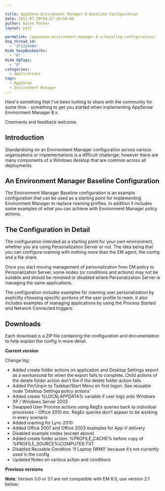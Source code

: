```yaml
---

title: AppSense Environment Manager 8 Baseline Configuration
date: 2011-07-29T00:27:16+10:00
author: Aaron Parker
layout: post

permalink: /appsense-environment-manager-8-x-baseline-configuration/
dsq_thread_id:
  - "371314404"
Hide SexyBookmarks:
  - "0"
Hide OgTags:
  - "0"
categories:
  - Applications
tags:
  - AppSense
  - Environment Manager
---
```

Here's something that I've been looking to share with the community for some time - something to get you started when implementing AppSense Environment Manager 8.x.

Comments and feedback welcome.

## Introduction

Standardising on an Environment Manager configuration across various organisations or implementations is a difficult challenge; however there are many components of a Windows desktop that are common across all deployments.

## An Environment Manager Baseline Configuration

The Environment Manager Baseline configuration is an example configuration that can be used as a starting point for implementing Environment Manager to replace roaming profiles. In addition it includes some examples of what you can achieve with Environment Manager policy actions.

## The Configuration in Detail

The configuration intended as a starting point for your own environment, whether you are using Personalization Server or not. The idea being that you can configure roaming with nothing more than the EM agent, the config and a file share.

Once you start moving management of personalization from EM policy to Personalization Server, some nodes (or conditions and actions) may not be suitable and should be removed or disabled where Personalization Server is managing the same applications.

The configuration includes examples for roaming user personalization by explicitly choosing specific portions of the user profile to roam. It also includes examples of managing applications by using the Process Started and Network Connected triggers.

## Downloads

Each download is a ZIP file containing the configuration and documentation to help explain the config in more detail.

**Current version**


Change log:

  * Added create folder actions on application and Desktop Settings export as a workaround for when the export fails to complete. Child actions of the delete folder action don’t fire if the delete folder action fails
  * Added Pin/Unpin to Taskbar/Start Menu on first logon. See reusable node ‘Desktop Settings policy actions’
  * Added create %LOCALAPPDATA% variable if user logs onto Windows XP / Windows Server 2003
  * Swapped User Process actions using RegEx queries back to individual processes – Office 2010 etc. RegEx queries don’t appear to be working in every scenario
  * Added roaming for Lync 2010
  * Added Office 2007 and Office 2003 examples for App-V delivery
  * Disabled example nodes (except above)
  * Added create folder action: %PROFILE\_CACHE% before copy of %PROFILE\_SOURCE%\COMPUTER.TXT
  * Disabled Reusable Condition ‘If Laptop (WMI)’ because it’s not currently used in the config
  * Updated Notes on various action and conditions

**Previous versions**


**Note**: Version 3.0 or 3.1 are not compatible with EM 8.0, use version 2.1 below:

